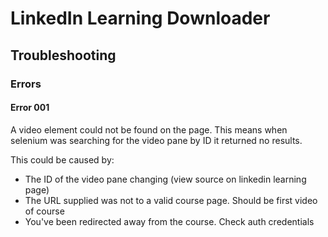 # LinkedIn Learning Downloader

## Troubleshooting

### Errors

#### Error 001

A video element could not be found on the page.
This means when selenium was searching for the video pane by ID it returned no results.

This could be caused by:

* The ID of the video pane changing (view source on linkedin learning page)
* The URL supplied was not to a valid course page. Should be first video of course
* You've been redirected away from the course. Check auth credentials

